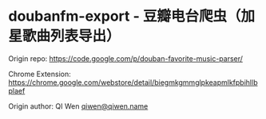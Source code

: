 # doubanfm-export - 豆瓣电台爬虫（加星歌曲列表导出）

Origin repo: https://code.google.com/p/douban-favorite-music-parser/

Chrome Extension: https://chrome.google.com/webstore/detail/biegmkgmmglpkeapmlkfpbihllbplaef

Origin author: QI Wen <qiwen@qiwen.name>
